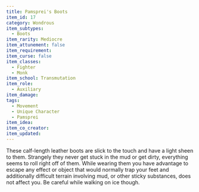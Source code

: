 ```yaml
---
title: Pamsprei's Boots
item_id: 17
category: Wondrous
item_subtypes:
  - Boots
item_rarity: Mediocre
item_attunement: false
item_requirement:
item_curse: false
item_classes:
  - Fighter
  - Monk
item_school: Transmutation
item_role:
  - Auxiliary
item_damage:
tags:
  - Movement
  - Unique Character
  - Pamsprei
item_idea:
item_co_creator:
item_updated:
---
```


These calf-length leather boots are slick to the touch and have a light sheen to them. Strangely they never get stuck in the mud or get dirty, everything seems to roll right off of them. While wearing them you have advantage to escape any effect or object that would normally trap your feet and additionally difficult terrain involving mud, or other sticky substances, does not affect you. Be careful while walking on ice though.
